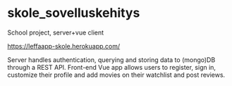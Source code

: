 # skole_sovelluskehitys
School project, server+vue client

https://leffaapp-skole.herokuapp.com/

Server handles authentication, querying and storing data to (mongo)DB through a REST API.
Front-end Vue app allows users to register, sign in, customize their profile and add movies on their watchlist and post reviews.
